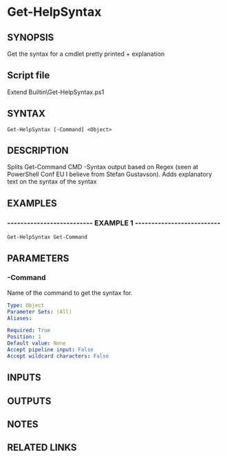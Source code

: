 # Get-HelpSyntax

## SYNOPSIS
Get the syntax for a cmdlet pretty printed + explanation

## Script file
Extend Builtin\Get-HelpSyntax.ps1

## SYNTAX

```
Get-HelpSyntax [-Command] <Object>
```

## DESCRIPTION
Splits Get-Command CMD -Syntax output based on Regex (seen at PowerShell Conf EU I believe from Stefan Gustavson).
Adds explanatory text on the syntax of the syntax

## EXAMPLES

### -------------------------- EXAMPLE 1 --------------------------
```
Get-HelpSyntax Get-Command
```
## PARAMETERS

### -Command
Name of the command to get the syntax for.

```yaml
Type: Object
Parameter Sets: (All)
Aliases: 

Required: True
Position: 1
Default value: None
Accept pipeline input: False
Accept wildcard characters: False
```

## INPUTS

## OUTPUTS

## NOTES

## RELATED LINKS



